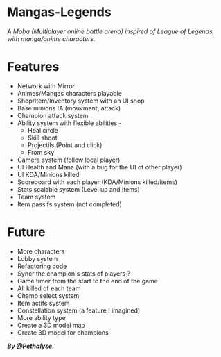 # Mangas-Legends
*A Moba (Multiplayer online battle arena) inspired of League of Legends, with manga/anime characters.*

# Features

* Network with Mirror  
* Animes/Mangas characters playable  
* Shop/Item/Inventory system with an UI shop  
* Base minions IA (mouvment, attack)  
* Champion attack system  
* Ability system with flexible abilities -  
	* Heal circle  
	* Skill shoot  
	* Projectils (Point and click)  
	* From sky  
* Camera system (follow local player)  
* UI Health and Mana (with a bug for the UI of other player)  
* UI KDA/Minions killed  
* Scoreboard with each player (KDA/Minions killed/items)  
* Stats scalable system (Level up and Items)  
* Team system  
* Item passifs system (not completed)  

# Future

* More characters  
* Lobby system  
* Refactoring code
* Syncr the champion's stats of players ?  
* Game timer from the start to the end of the game  
* All killed of each team  
* Champ select system  
* Item actifs system  
* Constellation system (a feature I imagined)
* More ability type
* Create a 3D model map
* Create 3D model for champions

*__By @Pethalyse.__*
